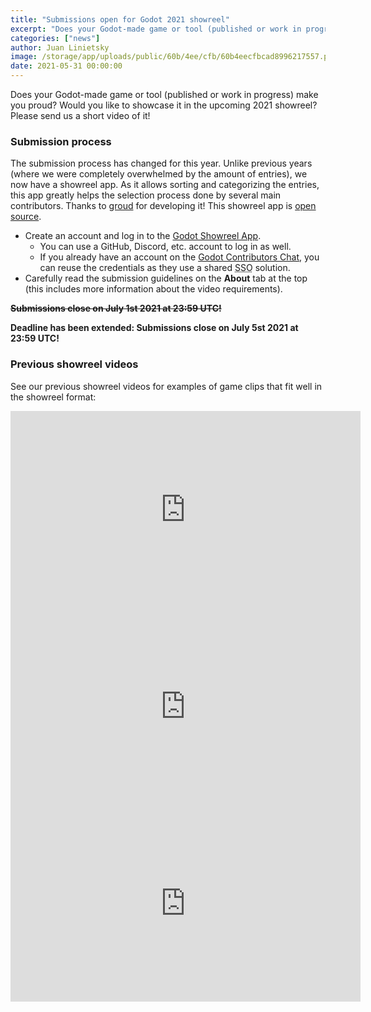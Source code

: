 ```yaml
---
title: "Submissions open for Godot 2021 showreel"
excerpt: "Does your Godot-made game or tool (published or work in progress) make you proud? Would you like to showcase it in the upcoming 2021 showreel? Please send us a short video of it!"
categories: ["news"]
author: Juan Linietsky
image: /storage/app/uploads/public/60b/4ee/cfb/60b4eecfbcad8996217557.png
date: 2021-05-31 00:00:00
---
```


Does your Godot-made game or tool (published or work in progress) make you proud? Would you like to showcase it in the upcoming 2021 showreel? Please send us a short video of it!

### Submission process

The submission process has changed for this year. Unlike previous years (where we were completely overwhelmed by the amount of entries), we now have a showreel app. As it allows sorting and categorizing the entries, this app greatly helps the selection process done by several main contributors. Thanks to [groud](https://github.com/groud) for developing it! This showreel app is [open source](https://github.com/groud/godot-showreel-voting).

- Create an account and log in to the [Godot Showreel App](https://showreel.godotengine.org/).
  - You can use a GitHub, Discord, etc. account to log in as well.
  - If you already have an account on the [Godot Contributors Chat](https://chat.godotengine.org/), you can reuse the credentials as they use a shared <abbr title="Single Sign-On">SSO</abbr> solution.
- Carefully read the submission guidelines on the **About** tab at the top (this includes more information about the video requirements).

~~**Submissions close on July 1st 2021 at 23:59 UTC!**~~

**Deadline has been extended: Submissions close on July 5st 2021 at 23:59 UTC!**


### Previous showreel videos

See our previous showreel videos for examples of game clips that fit well in the showreel format:

<iframe width="560" height="315" src="https://www.youtube-nocookie.com/embed/UEDEIksGEjQ" frameborder="0" allow="accelerometer; autoplay; encrypted-media; gyroscope; picture-in-picture" allowfullscreen></iframe>

<iframe width="560" height="315" src="https://www.youtube-nocookie.com/embed/NlKEO1N8wMM" frameborder="0" allow="accelerometer; autoplay; encrypted-media; gyroscope; picture-in-picture" allowfullscreen></iframe>

<iframe width="560" height="315" src="https://www.youtube-nocookie.com/embed/ODn4oOqWGik" frameborder="0" allow="accelerometer; autoplay; encrypted-media; gyroscope; picture-in-picture" allowfullscreen></iframe>